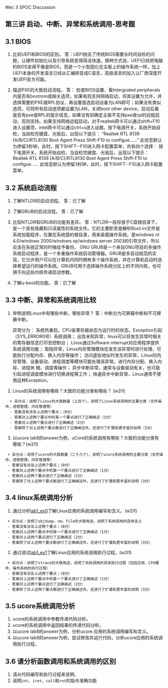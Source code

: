 #lec 3 SPOC Discussion

## 第三讲 启动、中断、异常和系统调用-思考题

## 3.1 BIOS
 1. 比较UEFI和BIOS的区别。
 答：UEFI抛去了传统BIOS需要长时间自检的问题，让硬件初始化以及引导系统变得简洁快速。换种方式说，UEFI已经把电脑的BIOS变得不像是BIOS，而是一个小型固化在主板上的操作系统一样，加上UEFI本身的开发语言已经从汇编转变成C语言，高级语言的加入让厂商深度开发UEFI变为可能。

 2. 描述PXE的大致启动流程。
 答： 检查BIOS设置，看Intergrated peripherals内是否有bootrom或相关选项，如果有则支持网络启动，将其设置为允许，并选择需要的PXE或RPL协议，再设置首选启动设备为LAN即可；如果没有类似选项，可将所有启动选项都设置为LAN，关闭boot other device，启动后看是否有pxe或RPL的提示信息，如果没有则确定主板不支持pxe或rpl的远程启动，否则支持。如果支持网络远程启动，对于realtek网卡可以通过shift+F10进入设置项，intel网卡可以通过ctrl+s进入设置。按下电源开关，系统开始自检，当自检完硬盘、光驱后，出现以下提示：
“Realtek RTL 8139 (A/B/C)/RTL8130 Boot Agent Press Shift-F10 to configue……”
此信息默认为停留3秒钟，此时，按下SHIFT--F10进入网卡配置菜单，共有四个选择：
按下电源开关，系统开始自检，当自检完硬盘、光驱后，出现以下提示：
Realtek RTL 8139 (A/B/C)/RTL8130 Boot Agent Press Shift-F10 to configue…… 
此信息默认为停留3秒钟，此时，按下SHIFT--F10进入网卡配置菜单。

## 3.2 系统启动流程
 1. 了解NTLDR的启动流程。
 答：已了解

 2. 了解GRUB的启动流程。
 答：已了解

 3. 比较NTLDR和GRUB的功能有差异。
 答：NTLDR一般存放于C盘根目录下，是一个具有隐藏和只读属性的系统文件。它的主要职责是解析Boot.ini文件是系统加载程序，位置在系统盘的根目录，用来装载操作系统。是windows nt 4.0/windows 2000/windows xp/windows server 2003的引导文件，所以应该在系统正常的时候给予备份。
     GNU GRUB是一个来自GNU项目的多操作系统启动程序，是一个多重操作系统启动管理器。GRUB是多启动规范的实现，它允许用户可以在计算机内同时拥有多个操作系统，并在计算机启动时选择希望运行的操作系统。GRUB可用于选择操作系统分区上的不同内核，也可用于向这些内核传递启动参数。

 4. 了解u-boot的功能。
 答：已了解

## 3.3 中断、异常和系统调用比较
 1. 举例说明Linux中有哪些中断，哪些异常？
 答：中断分为可屏蔽中断和不可屏蔽中断。

     异常分为：
     系统热重启，CPU各寄存器状态为运行时的状态。Exception引起（SYS_ERROR0号）系统调用；
     出现未知异常，linux可以将发生异常时相关的寄存器信息打印至控制台；
     Linux通过Software interrupt对应用程序提供系统调用功能；
     取指异常，Linux内存管理模块在发生该异常时进行处理，可能执行分配内存、换入内存等操作；
     访问虚拟地址时发生的异常，Linux的内存管理、设备驱动、进程调度等模块可能处理该异常。进行内存分配、换入内存、进程休      眠、调度等操作；
     异步中断异常，通常与设备驱动有关，也可能引起进程调度模块进行切换进程等工作；
     快速异步中断异常，Linux通常不使用这种Exception。

 2. Linux的系统调用有哪些？大致的功能分类有哪些？  (w2l1)

```
  + 采分点：说明了Linux的大致数量（上百个），说明了Linux系统调用的主要分类（文件操作，进程管理，内存管理等）
  - 答案没有涉及上述两个要点；（0分）
  - 答案对上述两个要点中的某一个要点进行了正确阐述（1分）
  - 答案对上述两个要点进行了正确阐述（2分）
  - 答案除了对上述两个要点都进行了正确阐述外，还进行了扩展和更丰富的说明（3分）
 ```
 
 3. 以ucore lab8的answer为例，uCore的系统调用有哪些？大致的功能分类有哪些？(w2l1)
 
 ```
  + 采分点：说明了ucore的大致数量（二十几个），说明了ucore系统调用的主要分类（文件操作，进程管理，内存管理等）
  - 答案没有涉及上述两个要点；（0分）
  - 答案对上述两个要点中的某一个要点进行了正确阐述（1分）
  - 答案对上述两个要点进行了正确阐述（2分）
  - 答案除了对上述两个要点都进行了正确阐述外，还进行了扩展和更丰富的说明（3分）
 ```
 
## 3.4 linux系统调用分析
 1. 通过分析[lab1_ex0](https://github.com/chyyuu/ucore_lab/blob/master/related_info/lab1/lab1-ex0.md)了解Linux应用的系统调用编写和含义。(w2l1)
 

 ```
  + 采分点：说明了objdump，nm，file的大致用途，说明了系统调用的具体含义
  - 答案没有涉及上述两个要点；（0分）
  - 答案对上述两个要点中的某一个要点进行了正确阐述（1分）
  - 答案对上述两个要点进行了正确阐述（2分）
  - 答案除了对上述两个要点都进行了正确阐述外，还进行了扩展和更丰富的说明（3分）
 
 ```
 
 2. 通过调试[lab1_ex1](https://github.com/chyyuu/ucore_lab/blob/master/related_info/lab1/lab1-ex1.md)了解Linux应用的系统调用执行过程。(w2l1)
 

 ```
  + 采分点：说明了strace的大致用途，说明了系统调用的具体执行过程（包括应用，CPU硬件，操作系统的执行过程）
  - 答案没有涉及上述两个要点；（0分）
  - 答案对上述两个要点中的某一个要点进行了正确阐述（1分）
  - 答案对上述两个要点进行了正确阐述（2分）
  - 答案除了对上述两个要点都进行了正确阐述外，还进行了扩展和更丰富的说明（3分）
 ```
 
## 3.5 ucore系统调用分析
 1. ucore的系统调用中参数传递代码分析。
 1. ucore的系统调用中返回结果的传递代码分析。
 1. 以ucore lab8的answer为例，分析ucore 应用的系统调用编写和含义。
 1. 以ucore lab8的answer为例，尝试修改并运行代码，分析ucore应用的系统调用执行过程。
 
## 3.6 请分析函数调用和系统调用的区别
 1. 请从代码编写和执行过程来说明。
   1. 说明`int`、`iret`、`call`和`ret`的指令准确功能
 

